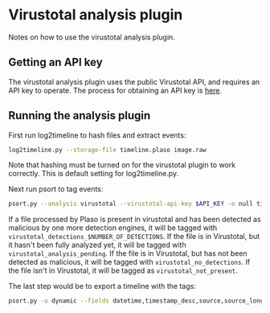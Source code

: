 # Virustotal analysis plugin

Notes on how to use the virustotal analysis plugin.

## Getting an API key

The virustotal analysis plugin uses the public Virustotal API, and requires an
API key to operate. The process for obtaining an API key is [here](https://developers.virustotal.com/reference#getting-started).

## Running the analysis plugin

First run log2timeline to hash files and extract events:

```bash
log2timeline.py --storage-file timeline.plaso image.raw
```

Note that hashing must be turned on for the virustotal plugin to work
correctly. This is default setting for log2timeline.py.

Next run psort to tag events:

```bash
psort.py --analysis virustotal --virustotal-api-key $API_KEY -o null timeline.plaso
```

If a file processed by Plaso is present in virustotal and has been detected as
malicious by one more detection engines, it will be tagged with
`virustotal_detections_$NUMBER_OF_DETECTIONS`. If the file is in Virustotal,
but it hasn't been fully analyzed yet, it will be tagged with
`virustotal_analysis_pending`. If the file is in Virustotal, but has not been
detected as malicious, it will be tagged with `virustotal_no_detections`. If
the file isn't in Virustotal, it will be tagged as `virustotal_not_present`.

The last step would be to export a timeline with the tags:

```bash
psort.py -o dynamic --fields datetime,timestamp_desc,source,source_long,message,parser,tag -w timeline.csv timeline.plaso
```
